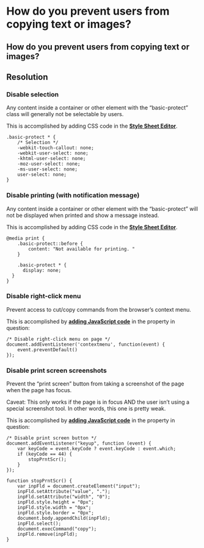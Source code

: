# How do you prevent users from copying text or images?

## How do you prevent users from copying text or images?

## Resolution

### Disable selection
Any content inside a container or other element with the “basic-protect” class will generally not be selectable by users.

This is accomplished by adding CSS code in the **[Style Sheet Editor](https://success.outsystems.com/Documentation/11/Developing_an_Application/Design_UI/Look_and_Feel/Cascading_Style_Sheets_(CSS))**.


	.basic-protect * {
	    /* Selection */
	    -webkit-touch-callout: none;
	    -webkit-user-select: none;
	    -khtml-user-select: none;
	    -moz-user-select: none;
	    -ms-user-select: none;
	    user-select: none;
	}

### Disable printing (with notification message)

Any content inside a container or other element with the “basic-protect” will not be displayed when printed and show a message instead.

This is accomplished by adding CSS code in the **[Style Sheet Editor](https://success.outsystems.com/Documentation/11/Developing_an_Application/Design_UI/Look_and_Feel/Cascading_Style_Sheets_(CSS))**.


	@media print {
	    .basic-protect::before {
	        content: "Not available for printing. "
	    }
    
	    .basic-protect * {
	      display: none;
	  }
	}

### Disable right-click menu

Prevent access to cut/copy commands from the browser’s context menu.

This is accomplished by **[adding JavaScript code](https://success.outsystems.com/Documentation/11/Extensibility_and_Integration/JavaScript/Extend_Your_Web_Application_Using_JavaScript/Define_and_Run_JavaScript_Code)** in the property in question:


	/* Disable right-click menu on page */
	document.addEventListener('contextmenu', function(event) { 
	    event.preventDefault()
	});

### Disable print screen screenshots

Prevent the “print screen” button from taking a screenshot of the page when the page has focus. 

Caveat: This only works if the page is in focus AND the user isn’t using a special screenshot tool. In other words, this one is pretty weak. 

This is accomplished by **[adding JavaScript code](https://success.outsystems.com/Documentation/11/Extensibility_and_Integration/JavaScript/Extend_Your_Web_Application_Using_JavaScript/Define_and_Run_JavaScript_Code)** in the property in question:


	/* Disable print screen button */
	document.addEventListener("keyup", function (event) {
	    var keyCode = event.keyCode ? event.keyCode : event.which;
	    if (keyCode == 44) {
	        stopPrntScr();
	    }
	});

	function stopPrntScr() {
	    var inpFld = document.createElement("input");
	    inpFld.setAttribute("value", ".");
	    inpFld.setAttribute("width", "0");
	    inpFld.style.height = "0px";
	    inpFld.style.width = "0px";
	    inpFld.style.border = "0px";
	    document.body.appendChild(inpFld);
	    inpFld.select();
	    document.execCommand("copy");
	    inpFld.remove(inpFld);
	}
